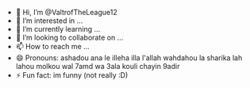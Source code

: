 - 👋 Hi, I’m @ValtrofTheLeague12
- 👀 I’m interested in ...
- 🌱 I’m currently learning ...
- 💞️ I’m looking to collaborate on ...
- 📫 How to reach me ...
- 😄 Pronouns: ashadou ana le illeha illa l'allah wahdahou la sharika lah lahou molkou wal 7amd wa 3ala kouli chayin 9adir 
- ⚡ Fun fact: im funny (not really :D)

<!---
ValtrofTheLeague12/ValtrofTheLeague12 is a ✨ special ✨ repository because its `README.md` (this file) appears on your GitHub profile.
You can click the Preview link to take a look at your changes.
--->
